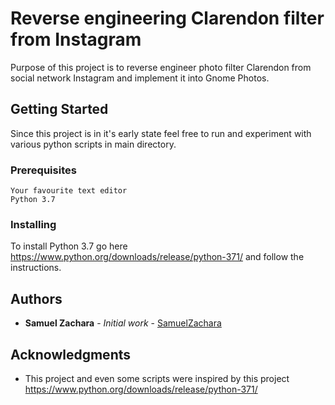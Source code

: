 # Reverse engineering Clarendon filter from Instagram

Purpose of this project is to reverse engineer photo filter Clarendon from social network Instagram and implement it into Gnome Photos.

## Getting Started

Since this project is in it's early state feel free to run and experiment with various python scripts in main directory.

### Prerequisites

```
Your favourite text editor
Python 3.7
```

### Installing

To install Python 3.7 go here https://www.python.org/downloads/release/python-371/ and follow the instructions.

## Authors

* **Samuel Zachara** - *Initial work* - [SamuelZachara](https://github.com/SamuelZachara)

## Acknowledgments

* This project and even some scripts were inspired by this project https://www.python.org/downloads/release/python-371/

